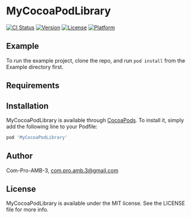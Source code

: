 # MyCocoaPodLibrary

[![CI Status](https://img.shields.io/travis/Com-Pro-AMB-3/MyCocoaPodLibrary.svg?style=flat)](https://travis-ci.org/Com-Pro-AMB-3/MyCocoaPodLibrary)
[![Version](https://img.shields.io/cocoapods/v/MyCocoaPodLibrary.svg?style=flat)](https://cocoapods.org/pods/MyCocoaPodLibrary)
[![License](https://img.shields.io/cocoapods/l/MyCocoaPodLibrary.svg?style=flat)](https://cocoapods.org/pods/MyCocoaPodLibrary)
[![Platform](https://img.shields.io/cocoapods/p/MyCocoaPodLibrary.svg?style=flat)](https://cocoapods.org/pods/MyCocoaPodLibrary)

## Example

To run the example project, clone the repo, and run `pod install` from the Example directory first.

## Requirements

## Installation

MyCocoaPodLibrary is available through [CocoaPods](https://cocoapods.org). To install
it, simply add the following line to your Podfile:

```ruby
pod 'MyCocoaPodLibrary'
```

## Author

Com-Pro-AMB-3, com.pro.amb.3@gmail.com

## License

MyCocoaPodLibrary is available under the MIT license. See the LICENSE file for more info.
